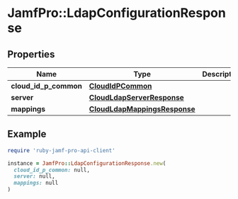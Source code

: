 # JamfPro::LdapConfigurationResponse

## Properties

| Name | Type | Description | Notes |
| ---- | ---- | ----------- | ----- |
| **cloud_id_p_common** | [**CloudIdPCommon**](CloudIdPCommon.md) |  |  |
| **server** | [**CloudLdapServerResponse**](CloudLdapServerResponse.md) |  |  |
| **mappings** | [**CloudLdapMappingsResponse**](CloudLdapMappingsResponse.md) |  | [optional] |

## Example

```ruby
require 'ruby-jamf-pro-api-client'

instance = JamfPro::LdapConfigurationResponse.new(
  cloud_id_p_common: null,
  server: null,
  mappings: null
)
```

